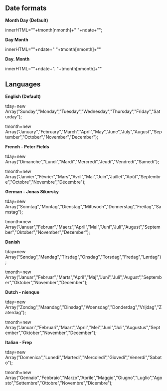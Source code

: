## Date formats

**Month Day (Default)**

innerHTML=""+tmonth[nmonth]+" "+ndate+"";

**Day Month**

innerHTML=""+ndate+" "+tmonth[nmonth]+""

**Day. Month**

innerHTML=""+ndate+". "+tmonth[nmonth]+""



## Languages

**English (Default)**

tday=new Array("Sunday","Monday","Tuesday","Wednesday","Thursday","Friday","Saturday");

tmonth=new Array("January","February","March","April","May","June","July","August","September","October","November","December");

**French - Peter Fields**

tday=new Array("Dimanche","Lundi","Mardi","Mercredi","Jeudi","Vendredi","Samedi");

tmonth=new Array("Janvier","Février","Mars","Avril","Mai","Juin","Juillet","Août","Septembre","Octobre","Novembre","Décembre");

**German - Jonas Sikorsky**

tday=new Array("Sonntag","Montag","Dienstag","Mittwoch","Donnerstag","Freitag","Samstag");

tmonth=new Array("Januar","Februar","Maerz","April","Mai","Juni","Juli","August","September","Oktober","November","Dezember");

**Danish**

tday=new Array("Søndag","Mandag","Tirsdag","Onsdag","Torsdag","Fredag","Lørdag");

tmonth=new Array("Januar","Februar","Marts","April","Maj","Juni","Juli","August","September","Oktober","November","December");

**Dutch - nienque**

tday=new Array("Zondag","Maandag","Dinsdag","Woensdag","Donderdag","Vrijdag","Zaterdag");

tmonth=new Array("Januari","Februari","Maart","April","Mei","Juni","Juli","Augustus","September","Oktober","November","December");

**Italian - Frep**

tday=new Array("Domenica","Lunedi","Martedi","Mercoledi","Giovedi","Venerdi","Sabato");

tmonth=new Array("Gennaio","Febbraio","Marzo","Aprile","Maggio","Giugno","Luglio","Agosto","Settembre","Ottobre","Novembre","Dicembre");
